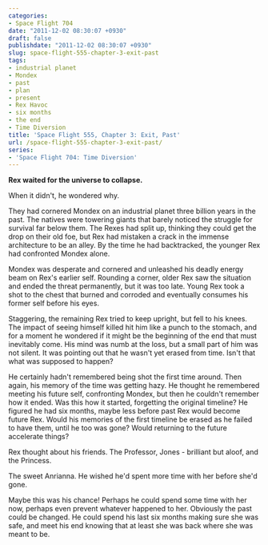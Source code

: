 ```yaml
---
categories:
- Space Flight 704
date: "2011-12-02 08:30:07 +0930"
draft: false
publishdate: "2011-12-02 08:30:07 +0930"
slug: space-flight-555-chapter-3-exit-past
tags:
- industrial planet
- Mondex
- past
- plan
- present
- Rex Havoc
- six months
- the end
- Time Diversion
title: 'Space Flight 555, Chapter 3: Exit, Past'
url: /space-flight-555-chapter-3-exit-past/
series:
- 'Space Flight 704: Time Diversion'
---
```

**Rex waited for the universe to collapse.**

When it didn't, he wondered why.

They had cornered Mondex on an industrial planet three billion years in the past. The natives were towering giants that barely noticed the struggle for survival far below them. The Rexes had split up, thinking they could get the drop on their old foe, but Rex had mistaken a crack in the immense architecture to be an alley. By the time he had backtracked, the younger Rex had confronted Mondex alone.

Mondex was desperate and cornered and unleashed his deadly energy beam on Rex's earlier self. Rounding a corner, older Rex saw the situation and ended the threat permanently, but it was too late. Young Rex took a shot to the chest that burned and corroded and eventually consumes his former self before his eyes.

Staggering, the remaining Rex tried to keep upright, but fell to his knees. The impact of seeing himself killed hit him like a punch to the stomach, and for a moment he wondered if it might be the beginning of the end that must inevitably come. His mind was numb at the loss, but a small part of him was not silent. It was pointing out that he wasn't yet erased from time. Isn't that what was supposed to happen?

He certainly hadn't remembered being shot the first time around. Then again, his memory of the time was getting hazy. He thought he remembered meeting his future self, confronting Mondex, but then he couldn't remember how it ended. Was this how it started, forgetting the original timeline? He figured he had six months, maybe less before past Rex would become future Rex. Would his memories of the first timeline be erased as he failed to have them, until he too was gone? Would returning to the future accelerate things?

Rex thought about his friends. The Professor, Jones - brilliant but aloof, and the Princess.

The sweet Anrianna. He wished he'd spent more time with her before she'd gone.

Maybe this was his chance! Perhaps he could spend some time with her now, perhaps even prevent whatever happened to her. Obviously the past could be changed. He could spend his last six months making sure she was safe, and meet his end knowing that at least she was back where she was meant to be.
